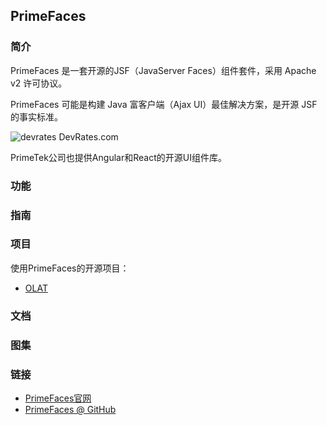 ## PrimeFaces

### 简介
PrimeFaces 是一套开源的JSF（JavaServer Faces）组件套件，采用 Apache v2 许可协议。

PrimeFaces 可能是构建 Java 富客户端（Ajax UI）最佳解决方案，是开源 JSF 的事实标准。

![devrates](https://www.primefaces.org/wp-content/uploads/2016/08/devrates.png) DevRates.com

PrimeTek公司也提供Angular和React的开源UI组件库。

### 功能

### 指南

### 项目
使用PrimeFaces的开源项目：
* [OLAT](https://olat.org/)

### 文档

### 图集

### 链接
* [PrimeFaces官网](http://www.primefaces.org/)
* [PrimeFaces @ GitHub](https://github.com/primefaces)
